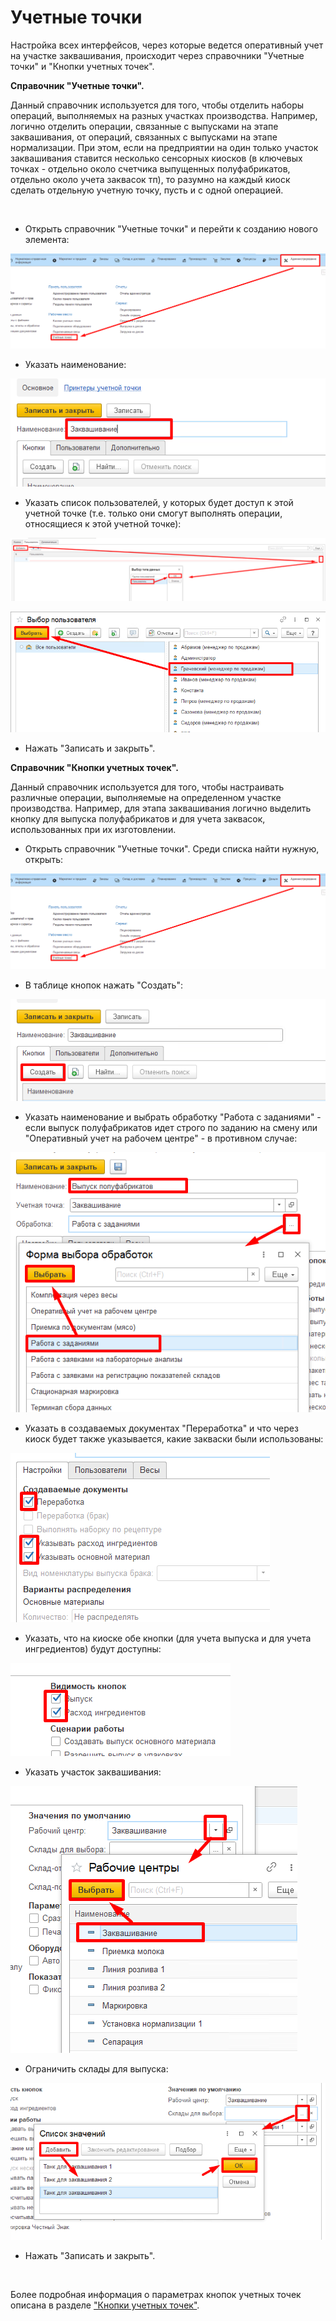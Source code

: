 **Учетные точки**
=================

Настройка всех интерфейсов, через которые ведется оперативный учет на
участке заквашивания, происходит через справочники "Учетные точки" и
"Кнопки учетных точек".


**Справочник "Учетные точки".** 

Данный справочник используется для того,
чтобы отделить наборы операций, выполняемых на разных участках
производства. Например, логично отделить операции, связанные с выпусками на этапе заквашивания, от операций, связанных с выпусками на этапе нормализации. При этом, если на предприятии на один только участок заквашивания ставится несколько сенсорных киосков (в ключевых точках - отдельно около счетчика выпущенных полуфабрикатов, отдельно около учета заквасок тп), то разумно на каждый киоск сделать отдельную учетную точку, пусть и с одной операцией.
 

 

-   Открыть справочник "Учетные точки" и перейти к созданию нового
    элемента:

![](AccountPoints.assets/drex_uchetnye_tochki_1_custom.png)


-   Указать наименование:
    
![](AccountPoints.assets/drex_uchetnye_tochki_1_custom_2.png)


-   Указать список пользователей, у которых будет доступ к этой учетной
    точке (т.е. только они смогут выполнять операции, относящиеся к этой
    учетной точке):
    
![](AccountPoints.assets/drex_uchetnye_tochki_1_custom_3.png)
    
![](AccountPoints.assets/drex_uchetnye_tochki_1_custom_4.png)


-   Нажать "Записать и закрыть".
     

**Справочник "Кнопки учетных точек".**  

Данный справочник используется для того, чтобы настраивать различные операции, выполняемые на определенном участке производства. Например, для этапа заквашивания логично выделить кнопку для выпуска полуфабрикатов и для учета заквасок, использованных при их изготовлении.


-   Открыть справочник "Учетные точки". Среди списка найти нужную,
    открыть:
    
![](AccountPoints.assets/drex_uchetnye_tochki_1_custom.png)


-   В таблице кнопок нажать "Создать":
    
![](AccountPoints.assets/drex_uchetnye_tochki_1_custom_5.png)


-   Указать наименование и выбрать обработку "Работа с заданиями" - если
    выпуск полуфабрикатов идет строго по заданию на смену или
    "Оперативный учет на рабочем центре" - в противном случае:
    
![](AccountPoints.assets/drex_uchetnye_tochki_1_custom_6.png)


-   Указать в создаваемых документах "Переработка" и что через киоск будет также указывается, какие закваски были использованы:
    
![](AccountPoints.assets/drex_uchetnye_tochki_1_custom_7.png)


-   Указать, что на киоске обе кнопки (для учета выпуска и для учета ингредиентов) будут доступны:
    
![](AccountPoints.assets/drex_uchetnye_tochki_1_custom_8.png)


-   Указать участок заквашивания:
    
![](AccountPoints.assets/drex_uchetnye_tochki_1_custom_9.png)


-   Ограничить склады для выпуска:
    
![](AccountPoints.assets/drex_uchetnye_tochki_1_custom_10.png)


-   Нажать "Записать и закрыть".

 

Более подробная информация о параметрах кнопок учетных точек описана в
разделе ["Кнопки учетных точек"](../../../CommonInformation/Handbooks/ButtonOfAccountPoint/readme.md).
